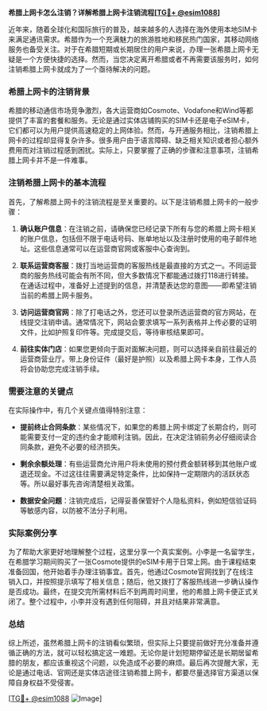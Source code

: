 **希腊上网卡怎么注销？详解希腊上网卡注销流程[[TG💪+ @esim1088](https://t.me/s/esim1088)]**

近年来，随着全球化和国际旅行的普及，越来越多的人选择在海外使用本地SIM卡来满足通讯需求。希腊作为一个充满魅力的旅游胜地和移民热门国家，其移动网络服务也备受关注。对于在希腊短期或长期居住的用户来说，办理一张希腊上网卡无疑是一个方便快捷的选择。然而，当您决定离开希腊或者不再需要该服务时，如何注销希腊上网卡就成为了一个亟待解决的问题。

### 希腊上网卡的注销背景

希腊的移动通信市场竞争激烈，各大运营商如Cosmote、Vodafone和Wind等都提供了丰富的套餐和服务。无论是通过实体店铺购买的SIM卡还是电子eSIM卡，它们都可以为用户提供高速稳定的上网体验。然而，与开通服务相比，注销希腊上网卡的过程却显得复杂许多。很多用户由于语言障碍、缺乏相关知识或者担心额外费用而对注销过程感到困扰。实际上，只要掌握了正确的步骤和注意事项，注销希腊上网卡并不是一件难事。

### 注销希腊上网卡的基本流程

首先，了解希腊上网卡的注销流程是至关重要的。以下是注销希腊上网卡的一般步骤：

1. **确认账户信息**：在注销之前，请确保您已经记录下所有与您的希腊上网卡相关的账户信息，包括但不限于电话号码、账单地址以及注册时使用的电子邮件地址。这些信息通常可以在运营商官网或客服中心查询到。

2. **联系运营商客服**：拨打当地运营商的客服热线是最直接的方式之一。不同运营商的服务热线可能会有所不同，但大多数情况下都能通过拨打118进行转接。在通话过程中，准备好上述提到的信息，并清楚表达您的意图——即希望注销当前的希腊上网卡服务。

3. **访问运营商官网**：除了打电话之外，您还可以登录所选运营商的官方网站，在线提交注销申请。通常情况下，网站会要求填写一系列表格并上传必要的证明文件，比如护照复印件等。完成提交后，等待审核结果即可。

4. **前往实体门店**：如果您更倾向于面对面解决问题，则可以选择亲自前往最近的运营商营业厅。带上身份证件（最好是护照）以及希腊上网卡本身，工作人员将会协助您完成注销手续。

### 需要注意的关键点

在实际操作中，有几个关键点值得特别注意：

- **提前终止合同条款**：某些情况下，如果您的希腊上网卡绑定了长期合约，则可能需要支付一定的违约金才能顺利注销。因此，在决定注销前务必仔细阅读合同条款，避免不必要的经济损失。
  
- **剩余余额处理**：有些运营商允许用户将未使用的预付费金额转移到其他账户或退还现金。不过这往往需要满足特定条件，比如保持一定期限内的活跃状态等。所以最好事先咨询清楚相关政策。

- **数据安全问题**：注销完成后，记得妥善保管好个人隐私资料，例如短信验证码等敏感内容，以防被不法分子利用。

### 实际案例分享

为了帮助大家更好地理解整个过程，这里分享一个真实案例。小李是一名留学生，在希腊学习期间购买了一张Cosmote提供的eSIM卡用于日常上网。由于课程结束准备回国，他开始着手办理注销事宜。首先，他通过Cosmote官网找到了在线注销入口，并按照提示填写了相关信息；随后，他又拨打了客服热线进一步确认操作是否成功。最终，在提交完所需材料后不到两周时间里，他的希腊上网卡便正式关闭了。整个过程中，小李并没有遇到任何阻碍，并且对结果非常满意。

### 总结

综上所述，虽然希腊上网卡的注销看似繁琐，但实际上只要提前做好充分准备并遵循正确的方法，就可以轻松搞定这一难题。无论你是计划短期停留还是长期居留希腊的朋友，都应该重视这个问题，以免造成不必要的麻烦。最后再次提醒大家，无论是通过电话、官网还是实体店途径注销希腊上网卡，都要尽量选择官方渠道以保障自身权益不受侵害。

[[TG💪+ @esim1088](https://t.me/s/esim1088) ![Image](https://i.postimg.cc/4NQfJmqS/Snipaste-2025-05-13-00-14-12.png)]